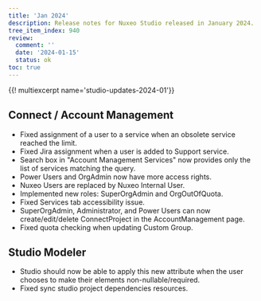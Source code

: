 ```yaml
---
title: 'Jan 2024'
description: Release notes for Nuxeo Studio released in January 2024.
tree_item_index: 940
review:
  comment: ''
  date: '2024-01-15'
  status: ok
toc: true
---
```


{{! multiexcerpt name='studio-updates-2024-01'}}

## Connect / Account Management
- Fixed assignment of a user to a service when an obsolete service reached the limit.
- Fixed Jira assignment when a user is added to Support service.
- Search box in "Account Management Services" now provides only the list of services matching the query.
- Power Users and OrgAdmin now have more access rights.
- Nuxeo Users are replaced by Nuxeo Internal User.
- Implemented new roles: SuperOrgAdmin and OrgOutOfQuota.
- Fixed Services tab accessibility issue.
- SuperOrgAdmin, Administrator, and Power Users can now create/edit/delete ConnectProject in the AccountManagement page.
- Fixed quota checking when updating Custom Group.

## Studio Modeler
- Studio should now be able to apply this new attribute when the user chooses to make their elements non-nullable/required.
- Fixed sync studio project dependencies resources.
